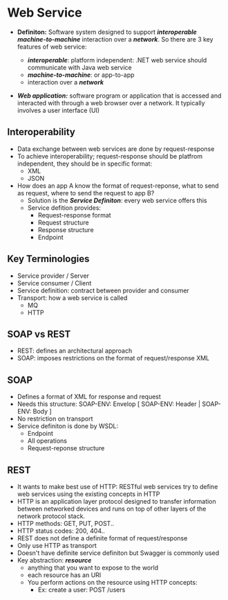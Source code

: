 # Web Service

- **Definiton:** Software system designed to support ***interoperable*** ***machine-to-machine*** interaction over a ***network***. So there are 3 key features of web service:
    - ***interoperable***: platform independent: .NET web service should communicate with Java web service
    - ***machine-to-machine***: or app-to-app
    - interaction over a ***network***

- ***Web application:*** software program or application that is accessed and interacted with through a web browser over a network. It typically involves a user interface (UI)

## Interoperability
- Data exchange between web services are done by request-response
- To achieve interoperability; request-response should be platfrom independent, they should be in specific format:
    - XML
    - JSON
- How does an app A know the format of request-reponse, what to send as request, where to send the request to app B?
    - Solution is the ***Service Definiton***: every web service offers this
    - Service defition provides:
        - Request-response format
        - Request structure
        - Response structure
        - Endpoint

## Key Terminologies
- Service provider / Server
- Service consumer / Client
- Service definition: contract between provider and consumer
- Transport: how a web service is called
    - MQ
    - HTTP

## SOAP vs REST
- REST: defines an architectural approach
- SOAP: imposes restrictions on the format of request/response XML

## SOAP
- Defines a format of XML for response and request
- Needs this structure: SOAP-ENV: Envelop [ SOAP-ENV: Header  |  SOAP-ENV: Body ]
- No restriction on transport
- Service definiton is done by WSDL:
    - Endpoint
    - All operations
    - Request-reponse structure

## REST
- It wants to make best use of HTTP: RESTful web services try to define web services using the existing concepts in HTTP
- HTTP is an application layer protocol designed to transfer information between networked devices and runs on top of other layers of the network protocol stack.
- HTTP methods: GET, PUT, POST..
- HTTP status codes: 200, 404..
- REST does not define a definite format of request/response
- Only use HTTP as transport
- Doesn't have definite service definiton but Swagger is commonly used
- Key abstraction: ***resource***
    - anything that you want to expose to the world
    - each resource has an URI
    - You perform actions on the resource using HTTP concepts:
        - Ex: create a user: POST /users
